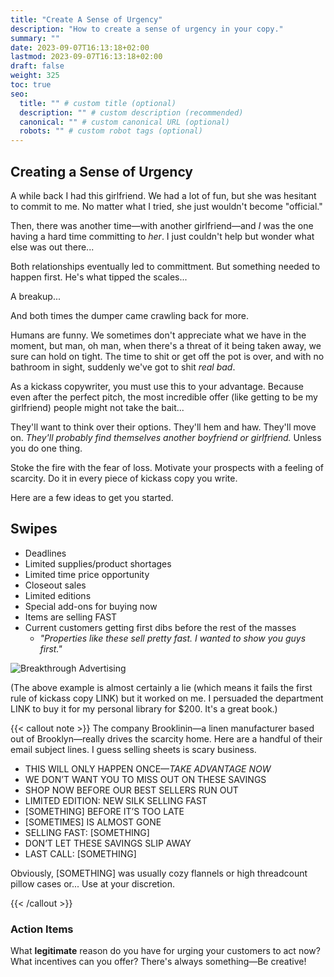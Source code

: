 ```yaml
---
title: "Create A Sense of Urgency"
description: "How to create a sense of urgency in your copy."
summary: ""
date: 2023-09-07T16:13:18+02:00
lastmod: 2023-09-07T16:13:18+02:00
draft: false
weight: 325
toc: true
seo:
  title: "" # custom title (optional)
  description: "" # custom description (recommended)
  canonical: "" # custom canonical URL (optional)
  robots: "" # custom robot tags (optional)
---
```

## Creating a Sense of Urgency
A while back I had this girlfriend. We had a lot of fun, but she was hesitant to commit to me. No matter what I tried, she just wouldn't become "official."

Then, there was another time&mdash;with another girlfriend&mdash;and *I* was the one having a hard time committing to *her*. I just couldn't help but wonder what else was out there...

Both relationships eventually led to committment. But something needed to happen first. He's what tipped the scales...

A breakup...

And both times the dumper came crawling back for more.

Humans are funny. We sometimes don't appreciate what we have in the moment, but man, oh man, when there's a threat of it being taken away, we sure can hold on tight. The time to shit or get off the pot is over, and with no bathroom in sight, suddenly we've got to shit *real bad*.

As a kickass copywriter, you must use this to your advantage. Because even after the perfect pitch, the most incredible offer (like getting to be my girlfriend) people might not take the bait...

They'll want to think over their options. They'll hem and haw. They'll move on. *They'll probably find themselves another boyfriend or girlfriend.* Unless you do one thing.

Stoke the fire with the fear of loss. Motivate your prospects with a feeling of scarcity. Do it in every piece of kickass copy you write.

Here are a few ideas to get you started.

## Swipes

* Deadlines
* Limited supplies/product shortages
* Limited time price opportunity
* Closeout sales
* Limited editions
* Special add-ons for buying now
* Items are selling FAST
* Current customers getting first dibs before the rest of the masses
  * *"Properties like these sell pretty fast. I wanted to show you guys first."*



![Breakthrough Advertising](/images/breakthrough2.png "Only a few copies left worldwide")

(The above example is almost certainly a lie (which means it fails the first rule of kickass copy LINK) but it worked on me. I persuaded the department LINK to buy it for my personal library for $200. It's a great book.)

{{< callout note >}} The company Brooklinin&mdash;a linen manufacturer based out of Brooklyn&mdash;really drives the scarcity home. Here are a handful of their email subject lines. I guess selling sheets is scary business.

* THIS WILL ONLY HAPPEN ONCE&mdash;*TAKE ADVANTAGE NOW*
* WE DON’T WANT YOU TO MISS OUT ON THESE SAVINGS
* SHOP NOW BEFORE OUR BEST SELLERS RUN OUT
* LIMITED EDITION: NEW SILK SELLING FAST
* [SOMETHING] BEFORE IT’S TOO LATE
* [SOMETIMES] IS ALMOST GONE
* SELLING FAST: [SOMETHING]
* DON’T LET THESE SAVINGS SLIP AWAY
* LAST CALL: [SOMETHING]

Obviously, [SOMETHING] was usually cozy flannels or high threadcount pillow cases or... Use at your discretion.

{{< /callout >}}

### Action Items

What **legitimate** reason do you have for urging your customers to act now? What incentives can you offer? There's always something&mdash;Be creative!
